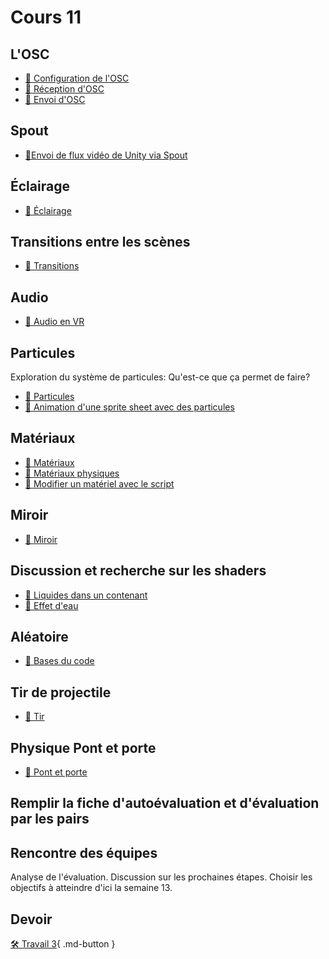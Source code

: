 # Cours 11
## L'OSC
- [📝 Configuration de l'OSC](osc/configuration.md)
- [📝 Réception d'OSC](osc/recevoir.md)
- [📝 Envoi d'OSC](osc/envoyer.md)

## Spout 
- [📝Envoi de flux vidéo de Unity via Spout](unity/spout.md)

## Éclairage
- [📝 Éclairage](unity/eclairage.md)

## Transitions entre les scènes

- [📝 Transitions](unity/transitions.md)

## Audio

- [📝 Audio en VR](unity/audio_vr.md)


## Particules
Exploration du système de particules: Qu'est-ce que ça permet de faire? 

- [📝 Particules](unity/particules.md)
- [📝 Animation d'une sprite sheet avec des particules](unity/particules_sprite.md)

## Matériaux
- [📝 Matériaux](unity/materiaux.md)
- [📝 Matériaux physiques](unity/physique_material.md)
- [📝 Modifier un matériel avec le script](code/materiel_code.md)

## Miroir

- [📝 Miroir](unity/miroir.md)


## Discussion et recherche sur les shaders
- [📝 Liquides dans un contenant](https://www.youtube.com/watch?v=tI3USKIbnh0&t=493s )
- [📝 Effet d'eau](https://www.youtube.com/watch?v=Vg0L9aCRWPE&t=2s)



## Aléatoire

- [📝 Bases du code](code/aleatoire.md)
  
## Tir de projectile

- [📝 Tir](unity/tir.md)

## Physique Pont et porte

- [📝 Pont et porte](unity/physique.md)




## Remplir la fiche d'autoévaluation et d'évaluation par les pairs

## Rencontre des équipes
Analyse de l'évaluation. Discussion sur les prochaines étapes. Choisir les objectifs à atteindre d'ici la semaine 13. 

## Devoir

[🛠️ Travail 3](./travaux/travail3.md){ .md-button } 

